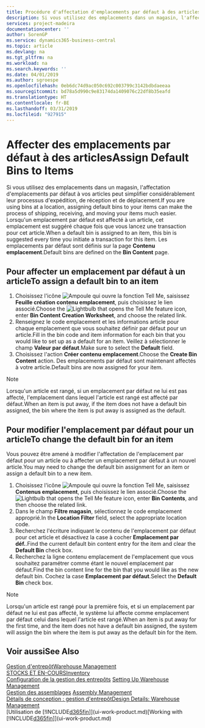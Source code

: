 ```yaml
---
title: Procédure d'affectation d'emplacements par défaut à des articles | Microsoft Docs
description: Si vous utilisez des emplacements dans un magasin, l'affectation d'emplacements par défaut à vos articles peut simplifier considérablement leur processus d'expédition, de réception et de déplacement. Lorsqu'un emplacement par défaut est affecté à un article, cet emplacement est suggéré chaque fois que vous lancez une transaction pour cet article.
services: project-madeira
documentationcenter: ''
author: SorenGP
ms.service: dynamics365-business-central
ms.topic: article
ms.devlang: na
ms.tgt_pltfrm: na
ms.workload: na
ms.search.keywords: ''
ms.date: 04/01/2019
ms.author: sgroespe
ms.openlocfilehash: 0eb6dc74d9ac050c692c003799c3142bdbdaeeaa
ms.sourcegitcommit: bd78a5d990c9e83174da1409076c22df8b35eafd
ms.translationtype: HT
ms.contentlocale: fr-BE
ms.lasthandoff: 03/31/2019
ms.locfileid: "927915"
---
```

# <a name="assign-default-bins-to-items"></a><span data-ttu-id="6a552-104">Affecter des emplacements par défaut à des articles</span><span class="sxs-lookup"><span data-stu-id="6a552-104">Assign Default Bins to Items</span></span>
<span data-ttu-id="6a552-105">Si vous utilisez des emplacements dans un magasin, l'affectation d'emplacements par défaut à vos articles peut simplifier considérablement leur processus d'expédition, de réception et de déplacement.</span><span class="sxs-lookup"><span data-stu-id="6a552-105">If you are using bins at a location, assigning default bins to your items can make the process of shipping, receiving, and moving your items much easier.</span></span> <span data-ttu-id="6a552-106">Lorsqu'un emplacement par défaut est affecté à un article, cet emplacement est suggéré chaque fois que vous lancez une transaction pour cet article.</span><span class="sxs-lookup"><span data-stu-id="6a552-106">When a default bin is assigned to an item, this bin is suggested every time you initiate a transaction for this item.</span></span> <span data-ttu-id="6a552-107">Les emplacements par défaut sont définis sur la page **Contenu emplacement**.</span><span class="sxs-lookup"><span data-stu-id="6a552-107">Default bins are defined on the **Bin Content** page.</span></span>  

## <a name="to-assign-a-default-bin-to-an-item"></a><span data-ttu-id="6a552-108">Pour affecter un emplacement par défaut à un article</span><span class="sxs-lookup"><span data-stu-id="6a552-108">To assign a default bin to an item</span></span>
1.  <span data-ttu-id="6a552-109">Choisissez l'icône ![Ampoule qui ouvre la fonction Tell Me](media/ui-search/search_small.png "Dites-moi ce que vous voulez faire"), saisissez **Feuille création contenu emplacement**, puis choisissez le lien associé.</span><span class="sxs-lookup"><span data-stu-id="6a552-109">Choose the ![Lightbulb that opens the Tell Me feature](media/ui-search/search_small.png "Tell me what you want to do") icon, enter **Bin Content Creation Worksheet**, and choose the related link.</span></span>  
2.  <span data-ttu-id="6a552-110">Renseignez le code emplacement et les informations article pour chaque emplacement que vous souhaitez définir par défaut pour un article.</span><span class="sxs-lookup"><span data-stu-id="6a552-110">Fill in the bin code and item information for each bin that you would like to set up as a default for an item.</span></span> <span data-ttu-id="6a552-111">Veillez à sélectionner le champ **Valeur par défaut**.</span><span class="sxs-lookup"><span data-stu-id="6a552-111">Make sure to select the **Default** field.</span></span>  
3.  <span data-ttu-id="6a552-112">Choisissez l'action **Créer contenu emplacement**.</span><span class="sxs-lookup"><span data-stu-id="6a552-112">Choose the **Create Bin Content** action.</span></span> <span data-ttu-id="6a552-113">Des emplacements par défaut sont maintenant affectés à votre article.</span><span class="sxs-lookup"><span data-stu-id="6a552-113">Default bins are now assigned for your item.</span></span>  

> [!NOTE]  
>  <span data-ttu-id="6a552-114">Lorsqu'un article est rangé, si un emplacement par défaut ne lui est pas affecté, l'emplacement dans lequel l'article est rangé est affecté par défaut.</span><span class="sxs-lookup"><span data-stu-id="6a552-114">When an item is put away, if the item does not have a default bin assigned, the bin where the item is put away is assigned as the default.</span></span>  

## <a name="to-change-the-default-bin-for-an-item"></a><span data-ttu-id="6a552-115">Pour modifier l'emplacement par défaut pour un article</span><span class="sxs-lookup"><span data-stu-id="6a552-115">To change the default bin for an item</span></span>  
<span data-ttu-id="6a552-116">Vous pouvez être amené à modifier l'affectation de l'emplacement par défaut pour un article ou à affecter un emplacement par défaut à un nouvel article.</span><span class="sxs-lookup"><span data-stu-id="6a552-116">You may need to change the default bin assignment for an item or assign a default bin to a new item.</span></span>    
1.  <span data-ttu-id="6a552-117">Choisissez l'icône ![Ampoule qui ouvre la fonction Tell Me](media/ui-search/search_small.png "Dites-moi ce que vous voulez faire"), saisissez **Contenus emplacement**, puis choisissez le lien associé.</span><span class="sxs-lookup"><span data-stu-id="6a552-117">Choose the ![Lightbulb that opens the Tell Me feature](media/ui-search/search_small.png "Tell me what you want to do") icon, enter **Bin Contents**, and then choose the related link.</span></span>  
2.  <span data-ttu-id="6a552-118">Dans le champ **Filtre magasin**, sélectionnez le code emplacement approprié.</span><span class="sxs-lookup"><span data-stu-id="6a552-118">In the **Location Filter** field, select the appropriate location code.</span></span>  
3.  <span data-ttu-id="6a552-119">Recherchez l'écriture indiquant le contenu de l'emplacement par défaut pour cet article et désactivez la case à cocher **Emplacement par déf.**.</span><span class="sxs-lookup"><span data-stu-id="6a552-119">Find the current default bin content entry for the item and clear the **Default Bin** check box.</span></span>  
4.  <span data-ttu-id="6a552-120">Recherchez la ligne contenu emplacement de l'emplacement que vous souhaitez paramétrer comme étant le nouvel emplacement par défaut.</span><span class="sxs-lookup"><span data-stu-id="6a552-120">Find the bin content line for the bin that you would like as the new default bin.</span></span> <span data-ttu-id="6a552-121">Cochez la case **Emplacement par défaut**.</span><span class="sxs-lookup"><span data-stu-id="6a552-121">Select the **Default Bin** check box.</span></span>  

> [!NOTE]  
>  <span data-ttu-id="6a552-122">Lorsqu'un article est rangé pour la première fois, et si un emplacement par défaut ne lui est pas affecté, le système lui affecte comme emplacement par défaut celui dans lequel l'article est rangé.</span><span class="sxs-lookup"><span data-stu-id="6a552-122">When an item is put away for the first time, and the item does not have a default bin assigned, the system will assign the bin where the item is put away as the default bin for the item.</span></span>  

## <a name="see-also"></a><span data-ttu-id="6a552-123">Voir aussi</span><span class="sxs-lookup"><span data-stu-id="6a552-123">See Also</span></span>  
[<span data-ttu-id="6a552-124">Gestion d'entrepôt</span><span class="sxs-lookup"><span data-stu-id="6a552-124">Warehouse Management</span></span>](warehouse-manage-warehouse.md)  
[<span data-ttu-id="6a552-125">STOCKS ET EN-COURS</span><span class="sxs-lookup"><span data-stu-id="6a552-125">Inventory</span></span>](inventory-manage-inventory.md)  
<span data-ttu-id="6a552-126">[Configuration de la gestion des entrepôts](warehouse-setup-warehouse.md)   </span><span class="sxs-lookup"><span data-stu-id="6a552-126">[Setting Up Warehouse Management](warehouse-setup-warehouse.md)   </span></span>  
<span data-ttu-id="6a552-127">[Gestion des assemblages](assembly-assemble-items.md)  </span><span class="sxs-lookup"><span data-stu-id="6a552-127">[Assembly Management](assembly-assemble-items.md)  </span></span>  
[<span data-ttu-id="6a552-128">Détails de conception : gestion d'entrepôt</span><span class="sxs-lookup"><span data-stu-id="6a552-128">Design Details: Warehouse Management</span></span>](design-details-warehouse-management.md)  
<span data-ttu-id="6a552-129">[Utilisation de [!INCLUDE[d365fin](includes/d365fin_md.md)]](ui-work-product.md)</span><span class="sxs-lookup"><span data-stu-id="6a552-129">[Working with [!INCLUDE[d365fin](includes/d365fin_md.md)]](ui-work-product.md)</span></span>
